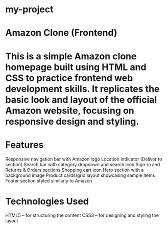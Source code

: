 # my-project
# Amazon Clone (Frontend)
# This is a simple Amazon clone homepage built using HTML and CSS to practice frontend web development skills. It replicates the basic look and layout of the official Amazon website, focusing on responsive design and styling.
# Features
Responsive navigation bar with Amazon logo
Location indicator (Deliver to section)
Search bar with category dropdown and search icon
Sign-in and Returns & Orders sections
Shopping cart icon
Hero section with a background image
Product cards/grid layout showcasing sample items
Footer section styled similarly to Amazon

# Technologies Used
HTML5 – for structuring the content
CSS3 – for designing and styling the layout

